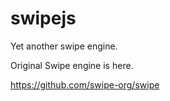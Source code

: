 # swipejs

Yet another swipe engine.

Original Swipe engine is here.

https://github.com/swipe-org/swipe
